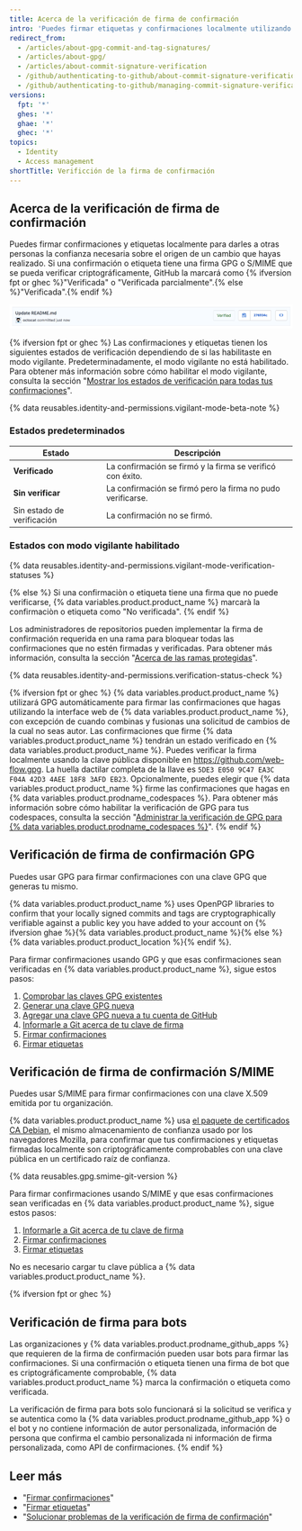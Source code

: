```yaml
---
title: Acerca de la verificación de firma de confirmación
intro: 'Puedes firmar etiquetas y confirmaciones localmente utilizando GPG o S/MIME. Estas etiquetas o confirmaciones se marcan como verificadas en {% data variables.product.product_name %} para que otras personas tengan la confianza de que los cambios vienen de una fuente confiable.'
redirect_from:
  - /articles/about-gpg-commit-and-tag-signatures/
  - /articles/about-gpg/
  - /articles/about-commit-signature-verification
  - /github/authenticating-to-github/about-commit-signature-verification
  - /github/authenticating-to-github/managing-commit-signature-verification/about-commit-signature-verification
versions:
  fpt: '*'
  ghes: '*'
  ghae: '*'
  ghec: '*'
topics:
  - Identity
  - Access management
shortTitle: Verificción de la firma de confirmación
---
```


## Acerca de la verificación de firma de confirmación

Puedes firmar confirmaciones y etiquetas localmente para darles a otras personas la confianza necesaria sobre el origen de un cambio que hayas realizado. Si una confirmación o etiqueta tiene una firma GPG o S/MIME que se pueda verificar criptográficamente, GitHub la marcará como {% ifversion fpt or ghec %}"Verificada" o "Verificada parcialmente".{% else %}"Verificada".{% endif %}

![Confirmación verificada](/assets/images/help/commits/verified-commit.png)

{% ifversion fpt or ghec %}
Las confirmaciones y etiquetas tienen los siguientes estados de verificación dependiendo de si las habilitaste en modo vigilante. Predeterminadamente, el modo vigilante no está habilitado. Para obtener más información sobre cómo habilitar el modo vigilante, consulta la sección "[Mostrar los estados de verificación para todas tus confirmaciones](/github/authenticating-to-github/displaying-verification-statuses-for-all-of-your-commits)".

{% data reusables.identity-and-permissions.vigilant-mode-beta-note %}

### Estados predeterminados

| Estado                     | Descripción                                                 |
| -------------------------- | ----------------------------------------------------------- |
| **Verificado**             | La confirmación se firmó y la firma se verificó con éxito.  |
| **Sin verificar**          | La confirmación se firmó pero la firma no pudo verificarse. |
| Sin estado de verificación | La confirmación no se firmó.                                |

### Estados con modo vigilante habilitado

{% data reusables.identity-and-permissions.vigilant-mode-verification-statuses %}

{% else %}
Si una confirmaciòn o etiqueta tiene una firma que no puede verificarse, {% data variables.product.product_name %} marcarà la confirmaciòn o etiqueta como "No verificada".
{% endif %}

Los administradores de repositorios pueden implementar la firma de confirmación requerida en una rama para bloquear todas las confirmaciones que no estén firmadas y verificadas. Para obtener más información, consulta la sección "[Acerca de las ramas protegidas](/github/administering-a-repository/about-protected-branches#require-signed-commits)".

{% data reusables.identity-and-permissions.verification-status-check %}

{% ifversion fpt or ghec %}
{% data variables.product.product_name %} utilizará GPG automáticamente para firmar las confirmaciones que hagas utilizando la interface web de {% data variables.product.product_name %}, con excepción de cuando combinas y fusionas una solicitud de cambios de la cual no seas autor. Las confirmaciones que firme {% data variables.product.product_name %} tendrán un estado verificado en {% data variables.product.product_name %}. Puedes verificar la firma localmente usando la clave pública disponible en https://github.com/web-flow.gpg. La huella dactilar completa de la llave es `5DE3 E050 9C47 EA3C F04A 42D3 4AEE 18F8 3AFD EB23`. Opcionalmente, puedes elegir que {% data variables.product.product_name %} firme las confirmaciones que hagas en {% data variables.product.prodname_codespaces %}. Para obtener más información sobre cómo habilitar la verificación de GPG para tus codespaces, consulta la sección "[Administrar la verificación de GPG para {% data variables.product.prodname_codespaces %}](/github/developing-online-with-codespaces/managing-gpg-verification-for-codespaces)".
{% endif %}

## Verificación de firma de confirmación GPG

Puedes usar GPG para firmar confirmaciones con una clave GPG que generas tu mismo.

{% data variables.product.product_name %} uses OpenPGP libraries to confirm that your locally signed commits and tags are cryptographically verifiable against a public key you have added to your account on {% ifversion ghae %}{% data variables.product.product_name %}{% else %}{% data variables.product.product_location %}{% endif %}.

Para firmar confirmaciones usando GPG y que esas confirmaciones sean verificadas en {% data variables.product.product_name %}, sigue estos pasos:

1. [Comprobar las claves GPG existentes](/articles/checking-for-existing-gpg-keys)
2. [Generar una clave GPG nueva](/articles/generating-a-new-gpg-key)
3. [Agregar una clave GPG nueva a tu cuenta de GitHub](/articles/adding-a-new-gpg-key-to-your-github-account)
4. [Informarle a Git acerca de tu clave de firma](/articles/telling-git-about-your-signing-key)
5. [Firmar confirmaciones](/articles/signing-commits)
6. [Firmar etiquetas](/articles/signing-tags)

## Verificación de firma de confirmación S/MIME

Puedes usar S/MIME para firmar confirmaciones con una clave X.509 emitida por tu organización.

{% data variables.product.product_name %} usa [el paquete de certificados CA Debian](https://packages.debian.org/hu/jessie/ca-certificates), el mismo almacenamiento de confianza usado por los navegadores Mozilla, para confirmar que tus confirmaciones y etiquetas firmadas localmente son criptográficamente comprobables con una clave pública en un certificado raíz de confianza.

{% data reusables.gpg.smime-git-version %}

Para firmar confirmaciones usando S/MIME y que esas confirmaciones sean verificadas en {% data variables.product.product_name %}, sigue estos pasos:

1. [Informarle a Git acerca de tu clave de firma](/articles/telling-git-about-your-signing-key)
2. [Firmar confirmaciones](/articles/signing-commits)
3. [Firmar etiquetas](/articles/signing-tags)

No es necesario cargar tu clave pública a {% data variables.product.product_name %}.

{% ifversion fpt or ghec %}
## Verificación de firma para bots

Las organizaciones y {% data variables.product.prodname_github_apps %} que requieren de la firma de confirmación pueden usar bots para firmar las confirmaciones. Si una confirmación o etiqueta tienen una firma de bot que es criptográficamente comprobable, {% data variables.product.product_name %} marca la confirmación o etiqueta como verificada.

La verificación de firma para bots solo funcionará si la solicitud se verifica y se autentica como la {% data variables.product.prodname_github_app %} o el bot y no contiene información de autor personalizada, información de persona que confirma el cambio personalizada ni información de firma personalizada, como API de confirmaciones.
{% endif %}

## Leer más

- "[Firmar confirmaciones](/articles/signing-commits)"
- "[Firmar etiquetas](/articles/signing-tags)"
- "[Solucionar problemas de la verificación de firma de confirmación](/articles/troubleshooting-commit-signature-verification)"
